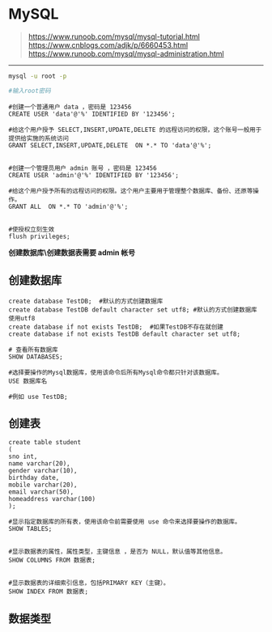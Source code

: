 <!-- mysql.md --- 
;; 
;; Description: 
;; Author: Hongyi Wu(吴鸿毅)
;; Email: wuhongyi@qq.com 
;; Created: 二 5月 14 22:24:21 2019 (+0800)
;; Last-Updated: 日 5月 19 15:06:08 2019 (+0800)
;;           By: Hongyi Wu(吴鸿毅)
;;     Update #: 8
;; URL: http://wuhongyi.cn -->

# MySQL

> https://www.runoob.com/mysql/mysql-tutorial.html   
> https://www.cnblogs.com/adjk/p/6660453.html  
> https://www.runoob.com/mysql/mysql-administration.html


----

```bash
mysql -u root -p

#输入root密码
```

```
#创建一个普通用户 data ，密码是 123456
CREATE USER 'data'@'%' IDENTIFIED BY '123456';

#给这个用户授予 SELECT,INSERT,UPDATE,DELETE 的远程访问的权限，这个账号一般用于提供给实施的系统访问
GRANT SELECT,INSERT,UPDATE,DELETE  ON *.* TO 'data'@'%';


#创建一个管理员用户 admin 账号 ，密码是 123456
CREATE USER 'admin'@'%' IDENTIFIED BY '123456';

#给这个用户授予所有的远程访问的权限。这个用户主要用于管理整个数据库、备份、还原等操作。
GRANT ALL  ON *.* TO 'admin'@'%';


#使授权立刻生效
flush privileges;
```

**创建数据库\创建数据表需要 admin 帐号**


## 创建数据库

```
create database TestDB;  #默认的方式创建数据库
create database TestDB default character set utf8; #默认的方式创建数据库 使用utf8
create database if not exists TestDB;  #如果TestDB不存在就创建
create database if not exists TestDB default character set utf8;
```


```
# 查看所有数据库
SHOW DATABASES;

#选择要操作的Mysql数据库，使用该命令后所有Mysql命令都只针对该数据库。
USE 数据库名

#例如 use TestDB;
```


## 创建表

```
create table student
(
sno int,
name varchar(20),
gender varchar(10),
birthday date,
mobile varchar(20),
email varchar(50),
homeaddress varchar(100)
);
```

```
#显示指定数据库的所有表，使用该命令前需要使用 use 命令来选择要操作的数据库。
SHOW TABLES;


#显示数据表的属性，属性类型，主键信息 ，是否为 NULL，默认值等其他信息。
SHOW COLUMNS FROM 数据表;


#显示数据表的详细索引信息，包括PRIMARY KEY（主键）。
SHOW INDEX FROM 数据表;
```

## 数据类型





<!-- mysql.md ends here -->
